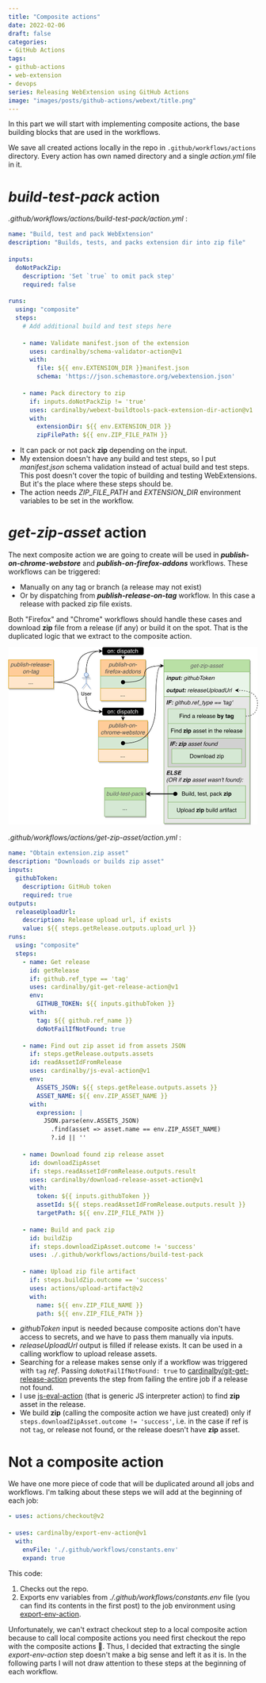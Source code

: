 ```yaml
---
title: "Composite actions"
date: 2022-02-06
draft: false
categories:
- GitHub Actions
tags:
- github-actions
- web-extension
- devops
series: Releasing WebExtension using GitHub Actions
image: "images/posts/github-actions/webext/title.png"
---
```


In this part we will start with implementing composite actions, the base building blocks that are used in the workflows.

We save all created actions locally in the repo in `.github/workflows/actions` directory. Every action has own named directory and a single _action.yml_ file in it.

# _build-test-pack_ action

_.github/workflows/actions/build-test-pack/action.yml_ :

```yaml
name: "Build, test and pack WebExtension"
description: "Builds, tests, and packs extension dir into zip file"

inputs:
  doNotPackZip:
    description: 'Set `true` to omit pack step'
    required: false

runs:
  using: "composite"
  steps:
    # Add additional build and test steps here

    - name: Validate manifest.json of the extension
      uses: cardinalby/schema-validator-action@v1
      with:
        file: ${{ env.EXTENSION_DIR }}manifest.json
        schema: 'https://json.schemastore.org/webextension.json'

    - name: Pack directory to zip
      if: inputs.doNotPackZip != 'true'
      uses: cardinalby/webext-buildtools-pack-extension-dir-action@v1
      with:
        extensionDir: ${{ env.EXTENSION_DIR }}
        zipFilePath: ${{ env.ZIP_FILE_PATH }}
```

- It can pack or not pack **zip** depending on the input.
- My extension doesn't have any build and test steps, so I put _manifest.json_ schema validation instead of actual build and test steps. This post doesn't cover the topic of building and testing WebExtensions. But it's the place where these steps should be.
- The action needs _ZIP_FILE_PATH_ and _EXTENSION_DIR_ environment variables to be set in the workflow.

# _get-zip-asset_ action

The next composite action we are going to create will be used in __*publish-on-chrome-webstore*__ and __*publish-on-firefox-addons*__ workflows. These workflows can be triggered:
- Manually on any tag or branch (a release may not exist)
- Or by dispatching from __*publish-release-on-tag*__ workflow. In this case a release with packed zip file exists.

Both "Firefox" and "Chrome" workflows should handle these cases and download **zip** file from a release (if any) or build it on the spot. That is the duplicated logic that we extract to the composite action.

![get-zip action](images/posts/github-actions/webext/get-zip-action.png)

_.github/workflows/actions/get-zip-asset/action.yml_ :

```yaml
name: "Obtain extension.zip asset"
description: "Downloads or builds zip asset"
inputs:
  githubToken:
    description: GitHub token
    required: true
outputs:
  releaseUploadUrl:
    description: Release upload url, if exists
    value: ${{ steps.getRelease.outputs.upload_url }}
runs:
  using: "composite"
  steps:
    - name: Get release
      id: getRelease
      if: github.ref_type == 'tag'
      uses: cardinalby/git-get-release-action@v1
      env:
        GITHUB_TOKEN: ${{ inputs.githubToken }}
      with:
        tag: ${{ github.ref_name }}
        doNotFailIfNotFound: true

    - name: Find out zip asset id from assets JSON
      if: steps.getRelease.outputs.assets
      id: readAssetIdFromRelease
      uses: cardinalby/js-eval-action@v1
      env:
        ASSETS_JSON: ${{ steps.getRelease.outputs.assets }}
        ASSET_NAME: ${{ env.ZIP_ASSET_NAME }}
      with:
        expression: |
          JSON.parse(env.ASSETS_JSON)
            .find(asset => asset.name == env.ZIP_ASSET_NAME)
            ?.id || ''

    - name: Download found zip release asset
      id: downloadZipAsset
      if: steps.readAssetIdFromRelease.outputs.result
      uses: cardinalby/download-release-asset-action@v1
      with:
        token: ${{ inputs.githubToken }}
        assetId: ${{ steps.readAssetIdFromRelease.outputs.result }}
        targetPath: ${{ env.ZIP_FILE_PATH }}

    - name: Build and pack zip
      id: buildZip
      if: steps.downloadZipAsset.outcome != 'success'
      uses: ./.github/workflows/actions/build-test-pack

    - name: Upload zip file artifact
      if: steps.buildZip.outcome == 'success'
      uses: actions/upload-artifact@v2
      with:
        name: ${{ env.ZIP_FILE_NAME }}
        path: ${{ env.ZIP_FILE_PATH }}
```

- _githubToken_ input is needed because composite actions don't have access to secrets, and we have to pass them manually via inputs.
- _releaseUploadUrl_ output is filled if release exists. It can be used in a calling workflow to upload release assets.
- Searching for a release makes sense only if a workflow was triggered with `tag` _ref_. Passing `doNotFailIfNotFound: true` to [cardinalby/git-get-release-action](https://github.com/marketplace/actions/git-get-release-action) prevents the step from failing the entire job if a release not found.
- I use [js-eval-action](https://github.com/marketplace/actions/js-eval-action) (that is generic JS interpreter action) to find **zip** asset in the release.
- We build **zip** (calling the composite action we have just created) only if `steps.downloadZipAsset.outcome != 'success'`, i.e. in the case if ref is not `tag`, or release not found, or the release doesn't have **zip** asset.

# Not a composite action

We have one more piece of code that will be duplicated around all jobs and workflows. I'm talking about these steps we will add at the beginning of each job:

```yaml
- uses: actions/checkout@v2

- uses: cardinalby/export-env-action@v1
  with:
    envFile: './.github/workflows/constants.env'
    expand: true
```

This code:
1. Checks out the repo.
2. Exports env variables from _./.github/workflows/constants.env_ file (you can find its contents in the first post) to the job environment using [export-env-action](https://github.com/marketplace/actions/export-env-action).

Unfortunately, we can't extract checkout step to a local composite action because to call local composite actions you need first checkout the repo with the composite actions 🙂. Thus, I decided that extracting the single _export-env-action_ step doesn't make a big sense and left it as it is. In the following parts I will not draw attention to these steps at the beginning of each workflow.